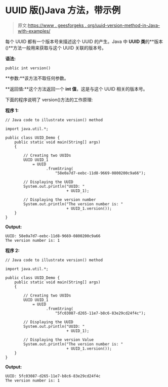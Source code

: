 # UUID 版()Java 方法，带示例

> 原文:[https://www . geesforgeks . org/uuid-version-method-in-Java-with-examples/](https://www.geeksforgeeks.org/uuid-version-method-in-java-with-examples/)

每个 UUID 都有一个版本号来描述这个 UUID 的产生。Java 中 **UUID 类**的**版本()**方法一般用来获取与这个 UUID 关联的版本号。

**语法:**

```
public int version()
```

**参数:**该方法不取任何参数。

**返回值:**这个方法返回一个 **int 值**，这是与这个 UUID 相关的版本号。

下面的程序说明了 version()方法的工作原理:

**程序 1:**

```
// Java code to illustrate version() method

import java.util.*;

public class UUID_Demo {
    public static void main(String[] args)
    {

        // Creating two UUIDs
        UUID UUID_1
            = UUID
                  .fromString(
                      "58e0a7d7-eebc-11d8-9669-0800200c9a66");

        // Displaying the UUID
        System.out.println("UUID: "
                           + UUID_1);

        // Displaying the version number
        System.out.println("The version number is: "
                           + UUID_1.version());
    }
}
```

**Output:**

```
UUID: 58e0a7d7-eebc-11d8-9669-0800200c9a66
The version number is: 1

```

**程序 2:**

```
// Java code to illustrate version() method

import java.util.*;

public class UUID_Demo {
    public static void main(String[] args)
    {

        // Creating two UUIDs
        UUID UUID_1
            = UUID
                  .fromString(
                      "5fc03087-d265-11e7-b8c6-83e29cd24f4c");

        // Displaying the UUID
        System.out.println("UUID: "
                           + UUID_1);

        // Displaying the version Value
        System.out.println("The version number is: "
                           + UUID_1.version());
    }
}
```

**Output:**

```
UUID: 5fc03087-d265-11e7-b8c6-83e29cd24f4c
The version number is: 1

```